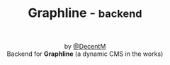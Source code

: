 <h1 align="center">
  Graphline -
  <small>backend</small>
</h1>

<div align="center">
  <br>

  by [@DecentM](https://github.com/DecentM)  
  Backend for <b>Graphline</b> (a dynamic CMS in the works)
</div>
